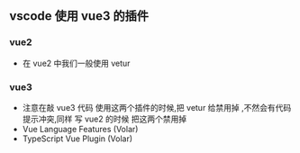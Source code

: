 <!--
 * @Author: Tom
 * @LastEditors: Tom
 * @Date: 2022-09-07 17:53:56
 * @LastEditTime: 2022-09-07 18:45:13
 * @Email: Tom
 * @FilePath: \problem\docs\md\vscode\vscode.md
 * @Environment: Win 10
 * @Description:
-->

## vscode 使用 vue3 的插件

### vue2

- 在 vue2 中我们一般使用 vetur

### vue3

- 注意在敲 vue3 代码 使用这两个插件的时候,把 vetur 给禁用掉 ,不然会有代码提示冲突,同样 写 vue2 的时候 把这两个禁用掉
- Vue Language Features (Volar)
- TypeScript Vue Plugin (Volar)
